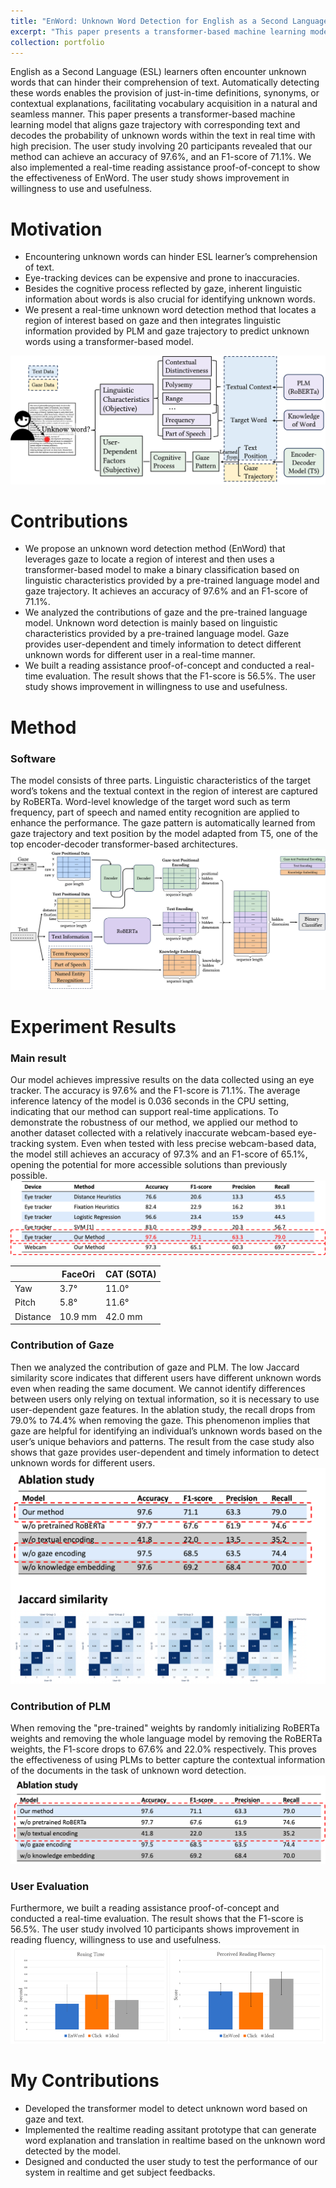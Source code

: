 ```yaml
---
title: "EnWord: Unknown Word Detection for English as a Second Language (ESL) Learners Using Gaze and Pre-trained Language Models"
excerpt: "This paper presents a transformer-based machine learning model that aligns gaze trajectory with corresponding text and decodes the probability of unknown words within the text in real time with high precision. <br/><img src='/images/enword/demo_clip.gif'>"
collection: portfolio
---
```


English as a Second Language (ESL) learners often encounter unknown words that can hinder their comprehension of text. Automatically detecting these words enables the provision of just-in-time definitions, synonyms, or contextual explanations, facilitating vocabulary acquisition in a natural and seamless manner. This paper presents a transformer-based machine learning model that aligns gaze trajectory with corresponding text and decodes the probability of unknown words within the text in real time with high precision. 
The user study involving 20 participants revealed that our method can achieve an accuracy of 97.6%, and an F1-score of 71.1%.
We also implemented a real-time reading assistance proof-of-concept to show the effectiveness of EnWord. The user study shows improvement in willingness to use and usefulness.

# Motivation
* Encountering unknown words can hinder ESL learner’s comprehension of text.
* Eye-tracking devices can be expensive and prone to inaccuracies.
* Besides the cognitive process reflected by gaze, inherent linguistic information about words is also crucial for identifying unknown words.
* We present a real-time unknown word detection method that locates a region of interest based on gaze and then integrates linguistic information provided by PLM and gaze trajectory to predict unknown words using a transformer-based model.
<img src='/images/enword/justification.png'>



# Contributions
* We propose an unknown word detection method (EnWord) that leverages gaze to locate a region of interest and then uses a transformer-based model to make a binary classification based on linguistic characteristics provided by a pre-trained language model and gaze trajectory. It achieves an accuracy of 97.6% and an F1-score of 71.1%.
* We analyzed the contributions of gaze and the pre-trained language model. Unknown word detection is mainly based on linguistic characteristics provided by a pre-trained language model. Gaze provides user-dependent and timely information to detect different unknown words for different user in a real-time manner.
* We built a reading assistance proof-of-concept and conducted a real-time evaluation. The result shows that the F1-score is 56.5%. The user study shows improvement in willingness to use and usefulness.

# Method
### Software
The model consists of three parts. Linguistic characteristics of the target word’s tokens and the textual context in the region of interest are captured by RoBERTa. Word-level knowledge of the target word such as term frequency, part of speech and named entity recognition are applied to enhance the performance. The gaze pattern is automatically learned from gaze trajectory and text position by the model adapted from T5, one of the top encoder-decoder transformer-based architectures.
<img src='/images/enword/model_v2.png'>

# Experiment Results
### Main result
Our model achieves impressive results on the data collected using an eye tracker. The accuracy is 97.6% and the F1-score is 71.1%. The average inference latency of the model is 0.036 seconds in the CPU setting, indicating that our method can support real-time applications. To demonstrate the robustness of our method, we applied our method to another dataset collected with a relatively inaccurate webcam-based eye-tracking system. Even when tested with less precise webcam-based data, the model still achieves an accuracy of 97.3% and an F1-score of 65.1%, opening the potential for more accessible solutions than previously possible.
<img src='/images/enword/main_result.png'>

|          | FaceOri | CAT (SOTA) |
|----------|---------|------------|
| Yaw      | 3.7°    | 11.0°      |
| Pitch    | 5.8°    | 11.6°      |
| Distance | 10.9 mm | 42.0 mm    |

### Contribution of Gaze
Then we analyzed the contribution of gaze and PLM. The low Jaccard similarity score indicates that different users have different unknown words even when reading the same document. We cannot identify differences between users only relying on textual information, so it is necessary to use user-dependent gaze features. In the ablation study,  the recall drops from 79.0% to 74.4% when removing the gaze. This phenomenon implies that gaze are helpful for identifying an individual’s unknown words based on the user’s unique behaviors and patterns. The result from the case study also shows that gaze provides user-dependent and timely information to detect unknown words for different users. 
<img src='/images/enword/gaze.png'>

### Contribution of PLM
When removing the "pre-trained" weights by randomly initializing RoBERTa weights and removing the whole language model by removing the RoBERTa weights, the F1-score drops to 67.6% and 22.0% respectively. This proves the effectiveness of using PLMs to better capture the contextual information of the documents in the task of unknown word detection. 
<img src='/images/enword/PLM.png'>

### User Evaluation
Furthermore, we built a reading assistance proof-of-concept and conducted a real-time evaluation. The result shows that the F1-score is 56.5%. The user study involved 10 participants shows improvement in reading fluency, willingness to use and usefulness.
<img src='/images/enword/fluency.png'>

# My Contributions
* Developed the transformer model to detect unknown word based on gaze and text.
* Implemented the realtime reading assitant prototype that can generate word explanation and translation in realtime based on the unknown word detected by the model.
* Designed and conducted the user study to test the performance of our system in realtime and get subject feedbacks.



